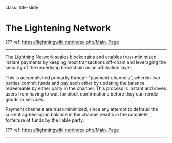 class: title-slide
# The Lightening Network

???
ref: https://lightningwiki.net/index.php/Main_Page

---

The Lightning Network scales blockchains and enables trust-minimized instant payments by keeping most transactions off-chain and leveraging the security of the underlying blockchain as an arbitration layer.

This is accomplished primarily through "payment-channels”, wherein two parties commit funds and pay each other by updating the balance redeemable by either party in the channel. This process is instant and saves users from having to wait for block confirmations before they can render goods or services.

Payment channels are trust-minimized, since any attempt to defraud the current agreed-upon balance in the channel results in the complete forfeiture of funds by the liable party.

???
ref: https://lightningwiki.net/index.php/Main_Page

---
